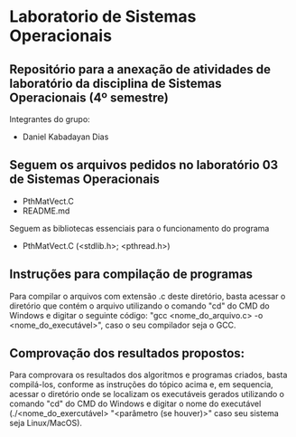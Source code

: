 # Laboratorio de Sistemas Operacionais

## Repositório para a anexação de atividades de laboratório da disciplina de Sistemas Operacionais (4º semestre)
Integrantes do grupo:
- Daniel Kabadayan Dias

## Seguem os arquivos pedidos no laboratório 03 de Sistemas Operacionais
- PthMatVect.C
- README.md

Seguem as bibliotecas essenciais para o funcionamento do programa
- PthMatVect.C (<stdlib.h>; <pthread.h>)

## Instruções para compilação de programas
Para compilar o arquivos com extensão .c deste diretório, basta acessar o diretório que contém o arquivo utilizando o comando "cd" do CMD do Windows e digitar o seguinte código: "gcc <nome_do_arquivo.c> -o <nome_do_executável>", caso o seu compilador seja o GCC.

## Comprovação dos resultados propostos:
Para comprovara os resultados dos algoritmos e programas criados, basta compilá-los, conforme as instruções do tópico acima e, em sequencia, acessar o diretório onde se localizam os executáveis gerados utilizando o comando "cd" do CMD do Windows e digitar o nome do executável (./<nome_do_exercutável> "<parâmetro (se houver)>" caso seu sistema seja Linux/MacOS).
